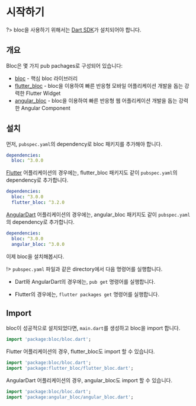 # 시작하기

?> bloc을 사용하기 위해서는 [Dart SDK](https://dart.dev/get-dart)가 설치되어야 합니다.

## 개요

Bloc은 몇 가지 pub pachages로 구성되어 있습니다:

- [bloc](https://pub.dev/packages/bloc) - 핵심 bloc 라이브러리
- [flutter_bloc](https://pub.dev/packages/flutter_bloc) - bloc을 이용하여 빠른 반응형 모바일 어플리케이션 개발을 돕는 강력한 Flutter Widget
- [angular_bloc](https://pub.dev/packages/angular_bloc) - bloc을 이용하여 빠른 반응형 웹 어플리케이션 개발을 돕는 강력한 Angular Component
  
## 설치

먼저, `pubspec.yaml`의 dependency로 bloc 패키지를 추가해야 합니다.

```yaml
dependencies:
  bloc: ^3.0.0
```

[Flutter](https://flutter.dev/) 어플리케이션의 경우에는, flutter_bloc 패키지도 같이 `pubspec.yaml`의 dependency로 추가합니다.

```yaml
dependencies:
  bloc: ^3.0.0
  flutter_bloc: ^3.2.0
```

[AngularDart](https://angulardart.dev/) 어플리케이션의 경우에는, angular_bloc 패키지도 같이 `pubspec.yaml`의 dependency로 추가합니다.

```yaml
dependencies:
  bloc: ^3.0.0
  angular_bloc: ^3.0.0
```

이제 bloc을 설치해봅시다.

!> `pubspec.yaml` 파일과 같은 directory에서 다음 명령어를 실행합니다.

- Dart와 AngularDart의 경우에는, `pub get` 명령어를 실행합니다.

- Flutter의 경우에는, `flutter packages get` 명령어를 실행합니다.

## Import

bloc이 성공적으로 설치되었다면, `main.dart`를 생성하고 bloc을 import 합니다.

```dart
import 'package:bloc/bloc.dart';
```

Flutter 어플리케이션의 경우, flutter_bloc도 import 할 수 있습니다.

```dart
import 'package:bloc/bloc.dart';
import 'package:flutter_bloc/flutter_bloc.dart';
```

AngularDart 어플리케이션의 경우, angular_bloc도 import 할 수 있습니다.

```dart
import 'package:bloc/bloc.dart';
import 'package:angular_bloc/angular_bloc.dart';
```
